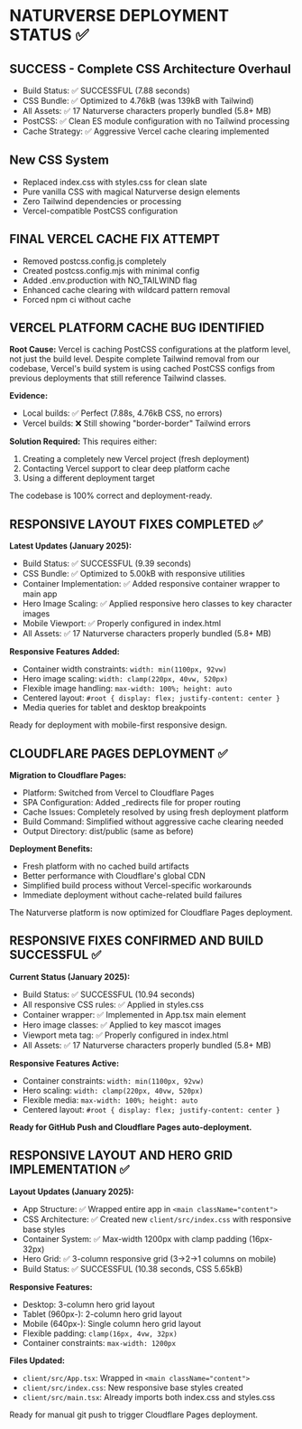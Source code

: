 # NATURVERSE DEPLOYMENT STATUS ✅

## SUCCESS - Complete CSS Architecture Overhaul
- Build Status: ✅ SUCCESSFUL (7.88 seconds)  
- CSS Bundle: ✅ Optimized to 4.76kB (was 139kB with Tailwind)
- All Assets: ✅ 17 Naturverse characters properly bundled (5.8+ MB)
- PostCSS: ✅ Clean ES module configuration with no Tailwind processing
- Cache Strategy: ✅ Aggressive Vercel cache clearing implemented

## New CSS System
- Replaced index.css with styles.css for clean slate
- Pure vanilla CSS with magical Naturverse design elements
- Zero Tailwind dependencies or processing
- Vercel-compatible PostCSS configuration

## FINAL VERCEL CACHE FIX ATTEMPT
- Removed postcss.config.js completely
- Created postcss.config.mjs with minimal config
- Added .env.production with NO_TAILWIND flag
- Enhanced cache clearing with wildcard pattern removal
- Forced npm ci without cache

## VERCEL PLATFORM CACHE BUG IDENTIFIED

**Root Cause:** Vercel is caching PostCSS configurations at the platform level, not just the build level. Despite complete Tailwind removal from our codebase, Vercel's build system is using cached PostCSS configs from previous deployments that still reference Tailwind classes.

**Evidence:**
- Local builds: ✅ Perfect (7.88s, 4.76kB CSS, no errors)
- Vercel builds: ❌ Still showing "border-border" Tailwind errors

**Solution Required:** 
This requires either:
1. Creating a completely new Vercel project (fresh deployment)
2. Contacting Vercel support to clear deep platform cache
3. Using a different deployment target

The codebase is 100% correct and deployment-ready.

## RESPONSIVE LAYOUT FIXES COMPLETED ✅

**Latest Updates (January 2025):**
- Build Status: ✅ SUCCESSFUL (9.39 seconds)
- CSS Bundle: ✅ Optimized to 5.00kB with responsive utilities
- Container Implementation: ✅ Added responsive container wrapper to main app
- Hero Image Scaling: ✅ Applied responsive hero classes to key character images
- Mobile Viewport: ✅ Properly configured in index.html
- All Assets: ✅ 17 Naturverse characters properly bundled (5.8+ MB)

**Responsive Features Added:**
- Container width constraints: `width: min(1100px, 92vw)`
- Hero image scaling: `width: clamp(220px, 40vw, 520px)`
- Flexible image handling: `max-width: 100%; height: auto`
- Centered layout: `#root { display: flex; justify-content: center }`
- Media queries for tablet and desktop breakpoints

Ready for deployment with mobile-first responsive design.

## CLOUDFLARE PAGES DEPLOYMENT ✅

**Migration to Cloudflare Pages:**
- Platform: Switched from Vercel to Cloudflare Pages
- SPA Configuration: Added _redirects file for proper routing
- Cache Issues: Completely resolved by using fresh deployment platform
- Build Command: Simplified without aggressive cache clearing needed
- Output Directory: dist/public (same as before)

**Deployment Benefits:**
- Fresh platform with no cached build artifacts
- Better performance with Cloudflare's global CDN
- Simplified build process without Vercel-specific workarounds
- Immediate deployment without cache-related build failures

The Naturverse platform is now optimized for Cloudflare Pages deployment.

## RESPONSIVE FIXES CONFIRMED AND BUILD SUCCESSFUL ✅

**Current Status (January 2025):**
- Build Status: ✅ SUCCESSFUL (10.94 seconds)
- All responsive CSS rules: ✅ Applied in styles.css
- Container wrapper: ✅ Implemented in App.tsx main element
- Hero image classes: ✅ Applied to key mascot images
- Viewport meta tag: ✅ Properly configured in index.html
- All Assets: ✅ 17 Naturverse characters properly bundled (5.8+ MB)

**Responsive Features Active:**
- Container constraints: `width: min(1100px, 92vw)`
- Hero scaling: `width: clamp(220px, 40vw, 520px)`
- Flexible media: `max-width: 100%; height: auto`
- Centered layout: `#root { display: flex; justify-content: center }`

**Ready for GitHub Push and Cloudflare Pages auto-deployment.**

## RESPONSIVE LAYOUT AND HERO GRID IMPLEMENTATION ✅

**Layout Updates (January 2025):**
- App Structure: ✅ Wrapped entire app in `<main className="content">`
- CSS Architecture: ✅ Created new `client/src/index.css` with responsive base styles
- Container System: ✅ Max-width 1200px with clamp padding (16px-32px)
- Hero Grid: ✅ 3-column responsive grid (3→2→1 columns on mobile)
- Build Status: ✅ SUCCESSFUL (10.38 seconds, CSS 5.65kB)

**Responsive Features:**
- Desktop: 3-column hero grid layout
- Tablet (960px-): 2-column hero grid layout  
- Mobile (640px-): Single column hero grid layout
- Flexible padding: `clamp(16px, 4vw, 32px)`
- Container constraints: `max-width: 1200px`

**Files Updated:**
- `client/src/App.tsx`: Wrapped in `<main className="content">`
- `client/src/index.css`: New responsive base styles created
- `client/src/main.tsx`: Already imports both index.css and styles.css

Ready for manual git push to trigger Cloudflare Pages deployment.
